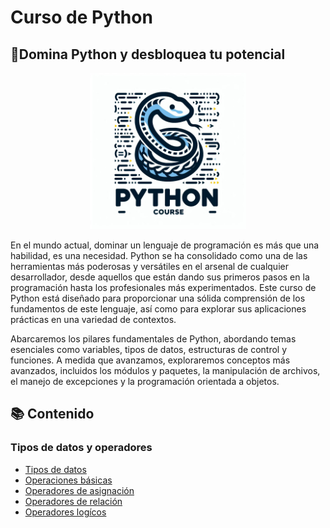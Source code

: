 # Curso de Python
## 💪Domina Python y desbloquea tu potencial
<p align="center">
    <img src="Cuadernos/recursos/imagenes/portada.jpg" style="width: 250px" />
</p>

En el mundo actual, dominar un lenguaje de programación es más que una habilidad, es una necesidad. Python se ha consolidado como una de las herramientas más poderosas y versátiles en el arsenal de cualquier desarrollador, desde aquellos que están dando sus primeros pasos en la programación hasta los profesionales más experimentados. Este curso de Python está diseñado para proporcionar una sólida comprensión de los fundamentos de este lenguaje, así como para explorar sus aplicaciones prácticas en una variedad de contextos.

Abarcaremos los pilares fundamentales de Python, abordando temas esenciales como variables, tipos de datos, estructuras de control y funciones. A medida que avanzamos, exploraremos conceptos más avanzados, incluidos los módulos y paquetes, la manipulación de archivos, el manejo de excepciones y la programación orientada a objetos.

## 📚 Contenido

### Tipos de datos y operadores
- [Tipos de datos](https://nbviewer.org/github/jgcarrillo0/Curso_Python/blob/main/Cuadernos/1_Tipos_de_datos.ipynb)
- [Operaciones básicas](https://nbviewer.org/github/jgcarrillo0/Curso_Python/blob/main/Cuadernos/2_Operaciones.ipynb)
- [Operadores de asignación](https://nbviewer.org/github/jgcarrillo0/Curso_Python/blob/main/Cuadernos/3_Operadores_de_asignacion.ipynb)
- [Operadores de relación](https://nbviewer.org/github/jgcarrillo0/Curso_Python/blob/main/Cuadernos/4_Operadores%20de%20relaci%C3%B3n.ipynb)
- [Operadores logícos]()



